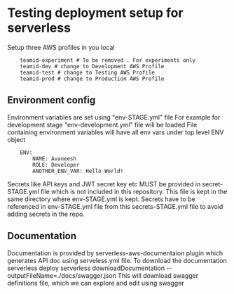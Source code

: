 # Testing deployment setup for serverless #
Setup three AWS profiles in you local

        teamid-experiment # To be removed . For experiments only
        teamid-dev # change to Development AWS Profile
        teamid-test # change to Testing AWS Profile
        teamid-prod # change to Production AWS Profile
## Environment config ##
Environment variables are set using "env-STAGE.yml" file
For example for development stage "env-development.yml" file will be loaded
File containing environment variables will have all env vars under top level ENV object

        ENV:
            NAME: Avaneesh
            ROLE: Developer
            ANOTHER_ENV_VAR: Hello World!

Secrets like API keys and JWT secret key etc MUST be provided in secret-STAGE.yml file which is not included in this
repository. This file is kept in the same directory where env-STAGE.yml is kept.
Secrets have to be referenced in env-STAGE.yml file from this secrets-STAGE.yml file to avoid adding secrets in the repo.

## Documentation ##
Documentation is provided by serverless-aws-documentaion plugin which generates API doc using serveless.yml file.
To download the documentation
                        serverless deploy
                        serverless downloadDocumentation --outputFileName=./docs/swagger.json
This will download swagger definitions file, which we can explore and edit using swagger
